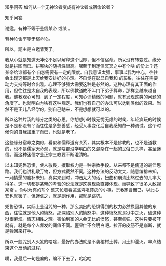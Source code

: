  
 知乎问答 如何从一个无神论者变成有神论者或宿命论者？ 
 
 
 
 
 
 知乎问答 
 
 

 

 谢邀。有神不等于是信某帝 或某 。

 

 有神论也不等于宿命论。

 

 所以，题主是白邀请我了。 

 

 我从小就是知道无神论不足以解释这个世界，但不信宿命。所以没有转变过。缘分就是拼图而已。拼哪块的随机性很高。哪至于到迷信冥冥之中有个啥 的份上？还某帝给谁都有个 自恋需要有一定的限度。自我意识太强，事事以我为中心，往往会出现这都是上天给我安排好的心理。不自觉在彰显自我和 的联系，往往在需要动力支持等时会出现。心理不够强大需要这种是必然的。这种心理有其正面的作用，但往往是太自我的表现，所以佛教道教不叫门下弟子算命，那样会越来越自我。佛教观心可知，到了一定程度，可知心识精微的问题，就有发现这类的问题的角度了。也就明白为啥有这种规定。我们也有自己的办法可以达到类似的效果。当然不是正儿八经学的，别自己瞎来，不是想想就可以的。

 

 所以这种片汤的缘分之类的心思，你想想小时候无忧无虑的时候，年轻疯玩的时候是不是都没有？而往往是多愁善感，经受人事变化后自我感知的一种调试。这个时候你的自我加重了而已，也就是老了。

 

 这些缘分宿命之类的，看似和儒释道有关系，其实根本不是佛教的，也不是道教的，也不是儒家天命观，就是啥都没学明白的又混杂在一起的民俗口头禅，甚至迷信。而这种迷信才是正宗三教要不断澄清的。

 

 以未知兜售恐惧，使人敬畏，攫取权力是一种宗教手段。从来都不是儒道的最佳思路。我们也讲礼敬万物，但方式截然不同。这种办法的反动太大，随意编排未知，一厢情愿的脑补未知，真实来到时，冲击太大的话，扭曲和崩溃比熬过去的几率大得多。这一切都是某帝的考验的说法就是这类现象直接体现。而导致了很多人敌视某帝 。你以为真的有个 整天忙着看这些鸡毛蒜皮的小事。宗教家言而已。以此心安也就罢了，但迷信之，就是副作用，那就是跳坑。

 

 兜售恐惧，实际上是诅咒的一种，那么卖出的恐惧得到的权力必然换回其他的东西，往往就是他人的愤怒，那深陷别人的愤怒中，这种愤怒就是狱中之火，破这种狱很麻烦。情志相胜之理。害怕到家的人会无比的愤怒，甚至疯狂。这种只要被吓就有，就是每个人爆发的阈值不同。歪果仁不会明白吧。拉开的皮筋不是崩断，就是弹回来打手。

 

 所以一般咒别人火狱的啥啥，最好的办法就是不装棺材土葬，用土卸泄火。早点结束这个反动的过程。

 

 噗，我最后一句是编的，编不下去了，哈哈哈 